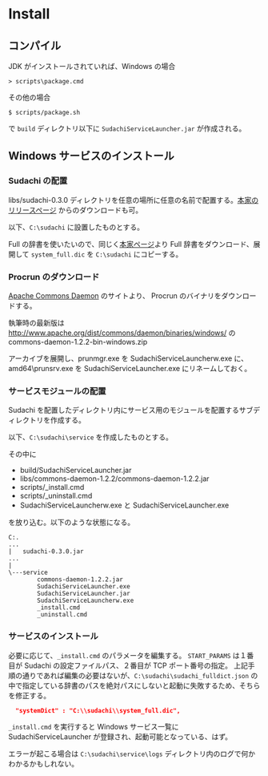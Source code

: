 # Install

## コンパイル

JDK がインストールされていれば、Windows の場合

```
> scripts\package.cmd
```

その他の場合

```
$ scripts/package.sh
```

で `build` ディレクトリ以下に `SudachiServiceLauncher.jar` が作成される。

## Windows サービスのインストール

### Sudachi の配置

libs/sudachi-0.3.0 ディレクトリを任意の場所に任意の名前で配置する。[本家のリリースページ](https://github.com/WorksApplications/Sudachi/releases) からのダウンロードも可。

以下、`C:\sudachi` に設置したものとする。

Full の辞書を使いたいので、同じく[本家ページ](https://github.com/WorksApplications/Sudachi)より Full 辞書をダウンロード、展開して `system_full.dic` を `C:\sudachi` にコピーする。

### Procrun のダウンロード

[Apache Commons Daemon](https://commons.apache.org/proper/commons-daemon/) のサイトより、
Procrun のバイナリをダウンロードする。

執筆時の最新版は http://www.apache.org/dist/commons/daemon/binaries/windows/ の commons-daemon-1.2.2-bin-windows.zip

アーカイブを展開し、prunmgr.exe を SudachiServiceLauncherw.exe に、
amd64\prunsrv.exe を SudachiServiceLauncher.exe にリネームしておく。

### サービスモジュールの配置

Sudachi を配置したディレクトリ内にサービス用のモジュールを配置するサブディレクトリを作成する。

以下、`C:\sudachi\service` を作成したものとする。

その中に

- build/SudachiServiceLauncher.jar
- libs/commons-daemon-1.2.2/commons-daemon-1.2.2.jar
- scripts/_install.cmd
- scripts/_uninstall.cmd
- SudachiServiceLauncherw.exe と SudachiServiceLauncher.exe

を放り込む。以下のような状態になる。

```
C:.
...
|   sudachi-0.3.0.jar
...
|
\---service
        commons-daemon-1.2.2.jar
        SudachiServiceLauncher.exe
        SudachiServiceLauncher.jar
        SudachiServiceLauncherw.exe
        _install.cmd
        _uninstall.cmd
```

### サービスのインストール

必要に応じて、`_install.cmd` のパラメータを編集する。
`START_PARAMS` は１番目が Sudachi の設定ファイルパス、２番目が TCP ポート番号の指定。
上記手順の通りであれば編集の必要はないが、`C:\sudachi\sudachi_fulldict.json` の中で指定している辞書のパスを絶対パスにしないと起動に失敗するため、そちらを修正する。

```json
  "systemDict" : "C:\\sudachi\\system_full.dic",
```

`_install.cmd` を実行すると Windows サービス一覧に SudachiServiceLauncher が登録され、起動可能となっている、はず。

エラーが起こる場合は `C:\sudachi\service\logs` ディレクトリ内のログで何かわかるかもしれない。
